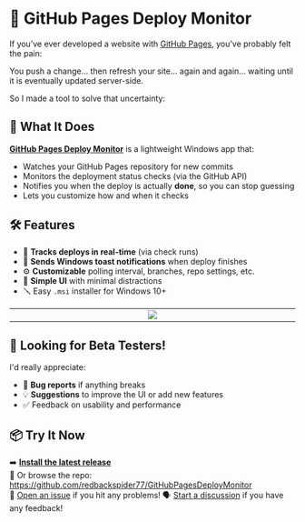 # 🚀 GitHub Pages Deploy Monitor

If you’ve ever developed a website with [GitHub Pages](https://pages.github.com/), you’ve probably felt the pain:

You push a change… then refresh your site... again and again… waiting until it is eventually updated server-side.

So I made a tool to solve that uncertainty:

## 🎯 What It Does

**[GitHub Pages Deploy Monitor](https://github.com/redbackspider77/GitHubPagesDeployMonitor)** is a lightweight Windows app that:
- Watches your GitHub Pages repository for new commits
- Monitors the deployment status checks (via the GitHub API)
- Notifies you when the deploy is actually **done**, so you can stop guessing
- Lets you customize how and when it checks

## 🛠 Features

- 🔄 **Tracks deploys in real-time** (via check runs)
- 🔔 **Sends Windows toast notifications** when deploy finishes
- ⚙️ **Customizable** polling interval, branches, repo settings, etc.
- 🧼 **Simple UI** with minimal distractions
- 🪛 Easy `.msi` installer for Windows 10+

<table>
  <tr>
    <td width=4000 align="center">
      <img src="https://raw.githubusercontent.com/redbackspider77/GitHubPagesDeployMonitor/refs/heads/main/assets/UI.png"/>
    </td>
  </tr>
</table>

## 🧪 Looking for Beta Testers!

I'd really appreciate:
- 🐞 **Bug reports** if anything breaks
- 💡 **Suggestions** to improve the UI or add new features
- ✅ Feedback on usability and performance

## 📦 Try It Now

➡️ **[Install the latest release](https://github.com/redbackspider77/GitHubPagesDeployMonitor?tab=readme-ov-file#installation)**  
📁 Or browse the repo: https://github.com/redbackspider77/GitHubPagesDeployMonitor  
🐛 [Open an issue](https://github.com/redbackspider77/GitHubPagesDeployMonitor/issues) if you hit any problems!
🗣️ [Start a discussion](https://github.com/redbackspider77/GitHubPagesDeployMonitor/discussions/new/choose) if you have any feedback!